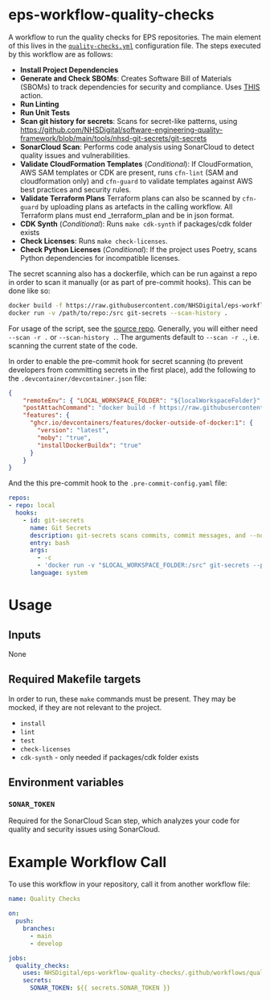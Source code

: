 # eps-workflow-quality-checks


A workflow to run the quality checks for EPS repositories. The main element of this lives in the [`quality-checks.yml`](./.github/workflows/quality-checks.yml) configuration file. The steps executed by this workflow are as follows:

- **Install Project Dependencies**
- **Generate and Check SBOMs**: Creates Software Bill of Materials (SBOMs) to track dependencies for security and compliance. Uses [THIS](https://github.com/NHSDigital/eps-action-sbom) action.
- **Run Linting**
- **Run Unit Tests**
- **Scan git history for secrets**: Scans for secret-like patterns, using https://github.com/NHSDigital/software-engineering-quality-framework/blob/main/tools/nhsd-git-secrets/git-secrets
- **SonarCloud Scan**: Performs code analysis using SonarCloud to detect quality issues and vulnerabilities.
- **Validate CloudFormation Templates** (*Conditional*): If CloudFormation, AWS SAM templates or CDK are present, runs `cfn-lint` (SAM and cloudformation only) and `cfn-guard` to validate templates against AWS best practices and security rules.
- **Validate Terraform Plans** Terraform plans can also be scanned by `cfn-guard` by uploading plans as artefacts in the calling workflow. All Terraform plans must end _terraform_plan and be in json format.
- **CDK Synth** (*Conditional*): Runs `make cdk-synth` if packages/cdk folder exists
- **Check Licenses**: Runs `make check-licenses`.
- **Check Python Licenses** (*Conditional*): If the project uses Poetry, scans Python dependencies for incompatible licenses.

The secret scanning also has a dockerfile, which can be run against a repo in order to scan it manually (or as part of pre-commit hooks). This can be done like so:
```bash
docker build -f https://raw.githubusercontent.com/NHSDigital/eps-workflow-quality-checks/refs/tags/v3.0.0/dockerfiles/nhsd-git-secrets.dockerfile -t git-secrets .
docker run -v /path/to/repo:/src git-secrets --scan-history .
```
For usage of the script, see the [source repo](https://github.com/NHSDigital/software-engineering-quality-framework/blob/main/tools/nhsd-git-secrets/git-secrets). Generally, you will either need `--scan -r .` or `--scan-history .`. The arguments default to `--scan -r .`, i.e. scanning the current state of the code.

In order to enable the pre-commit hook for secret scanning (to prevent developers from committing secrets in the first place), add the following to the `.devcontainer/devcontainer.json` file:
```json
{
    "remoteEnv": { "LOCAL_WORKSPACE_FOLDER": "${localWorkspaceFolder}" },
    "postAttachCommand": "docker build -f https://raw.githubusercontent.com/NHSDigital/eps-workflow-quality-checks/refs/tags/v4.0.2/dockerfiles/nhsd-git-secrets.dockerfile -t git-secrets . && pre-commit install --install-hooks -f",
    "features": {
      "ghcr.io/devcontainers/features/docker-outside-of-docker:1": {
        "version": "latest",
        "moby": "true",
        "installDockerBuildx": "true"
      }
    }
}
```

And the this pre-commit hook to the `.pre-commit-config.yaml` file:
```yaml
repos:
- repo: local
  hooks:
    - id: git-secrets
      name: Git Secrets
      description: git-secrets scans commits, commit messages, and --no-ff merges to prevent adding secrets into your git repositories.
      entry: bash
      args:
        - -c
        - 'docker run -v "$LOCAL_WORKSPACE_FOLDER:/src" git-secrets --pre_commit_hook'
      language: system
```

# Usage

## Inputs

None

## Required Makefile targets

In order to run, these `make` commands must be present. They may be mocked, if they are not relevant to the project.

- `install`
- `lint`
- `test`
- `check-licenses`
- `cdk-synth` - only needed if packages/cdk folder exists

## Environment variables

### `SONAR_TOKEN`

Required for the SonarCloud Scan step, which analyzes your code for quality and security issues using SonarCloud.

# Example Workflow Call

To use this workflow in your repository, call it from another workflow file:

```yaml
name: Quality Checks

on:
  push:
    branches:
      - main
      - develop

jobs:
  quality_checks:
    uses: NHSDigital/eps-workflow-quality-checks/.github/workflows/quality-checks.yml@4.0.2
    secrets:
      SONAR_TOKEN: ${{ secrets.SONAR_TOKEN }}
```
